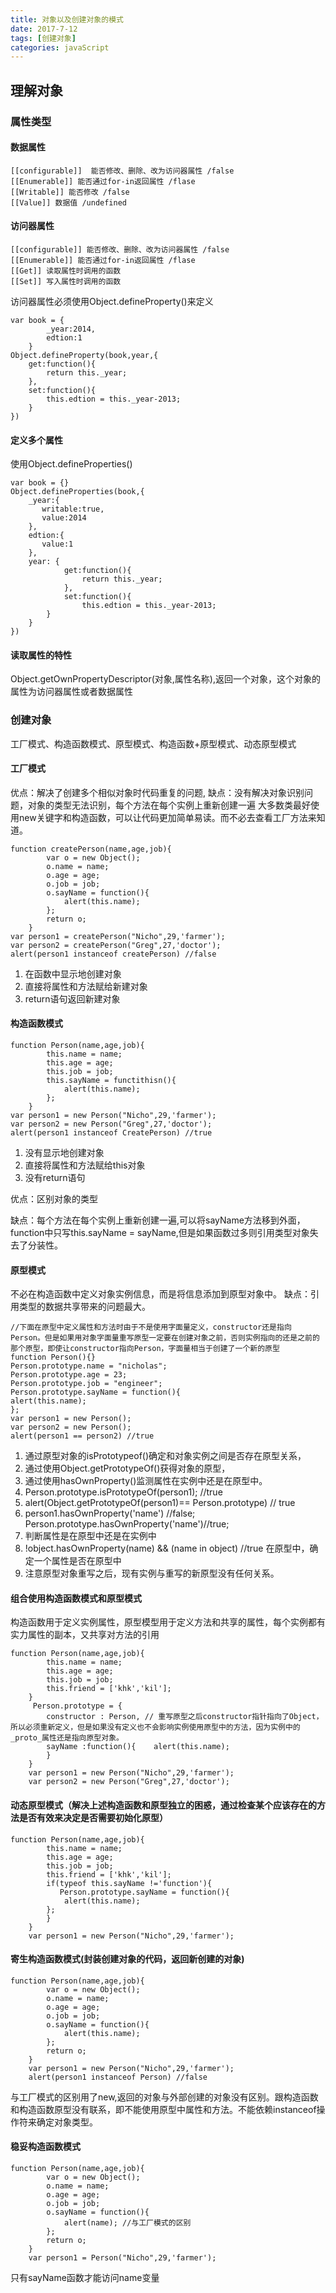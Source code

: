 ```yaml
---
title: 对象以及创建对象的模式
date: 2017-7-12
tags: [创建对象]
categories: javaScript
---
```

## 理解对象
### 属性类型
#### 数据属性
   
```
[[configurable]]  能否修改、删除、改为访问器属性 /false
[[Enumerable]] 能否通过for-in返回属性 /flase
[[Writable]] 能否修改 /false
[[Value]] 数据值 /undefined
```

#### 访问器属性
 
```
[[configurable]] 能否修改、删除、改为访问器属性 /false
[[Enumerable]] 能否通过for-in返回属性 /flase
[[Get]] 读取属性时调用的函数
[[Set]] 写入属性时调用的函数
```

访问器属性必须使用Object.defineProperty()来定义
 
```
var book = {
        _year:2014,
        edtion:1
    }
Object.defineProperty(book,year,{
    get:function(){
        return this._year;
    },
    set:function(){
        this.edtion = this._year-2013;
    }
})
```

#### 定义多个属性
使用Object.defineProperties()
    
```
var book = {}
Object.defineProperties(book,{
    _year:{
       writable:true,
       value:2014
    },
    edtion:{
       value:1
    },
    year: {
            get:function(){
                return this._year;
            },
            set:function(){
                this.edtion = this._year-2013;
        }
    }
})
```


#### 读取属性的特性
Object.getOwnPropertyDescriptor(对象,属性名称),返回一个对象，这个对象的属性为访问器属性或者数据属性
### 创建对象
工厂模式、构造函数模式、原型模式、构造函数+原型模式、动态原型模式
#### 工厂模式
优点：解决了创建多个相似对象时代码重复的问题,
缺点：没有解决对象识别问题，对象的类型无法识别，每个方法在每个实例上重新创建一遍   大多数类最好使用new关键字和构造函数，可以让代码更加简单易读。而不必去查看工厂方法来知道。
```
function createPerson(name,age,job){
		var o = new Object();
		o.name = name;
		o.age = age;
		o.job = job;
		o.sayName = function(){
			alert(this.name);
		};
		return o;
	}
var person1 = createPerson("Nicho",29,'farmer');
var person2 = createPerson("Greg",27,'doctor');
alert(person1 instanceof createPerson) //false

```
1. 在函数中显示地创建对象
2. 直接将属性和方法赋给新建对象
3. return语句返回新建对象

#### 构造函数模式
```
function Person(name,age,job){
		this.name = name;
		this.age = age;
		this.job = job;
		this.sayName = functithisn(){
			alert(this.name);
		};
	}
var person1 = new Person("Nicho",29,'farmer');
var person2 = new Person("Greg",27,'doctor');
alert(person1 instanceof CreatePerson) //true
```
1. 没有显示地创建对象
2. 直接将属性和方法赋给this对象
3. 没有return语句

优点：区别对象的类型

缺点：每个方法在每个实例上重新创建一遍,可以将sayName方法移到外面，function中只写this.sayName = sayName,但是如果函数过多则引用类型对象失去了分装性。

#### 原型模式
不必在构造函数中定义对象实例信息，而是将信息添加到原型对象中。
缺点：引用类型的数据共享带来的问题最大。
```
//下面在原型中定义属性和方法时由于不是使用字面量定义，constructor还是指向Person。但是如果用对象字面量重写原型一定要在创建对象之前，否则实例指向的还是之前的那个原型，即使让constructor指向Person，字面量相当于创建了一个新的原型
function Person(){}
Person.prototype.name = "nicholas";
Person.prototype.age = 23;
Person.prototype.job = "engineer";
Person.prototype.sayName = function(){
alert(this.name);
};
var person1 = new Person();
var person2 = new Person();
alert(person1 == person2) //true
```
1. 通过原型对象的isPrototypeof()确定和对象实例之间是否存在原型关系，
2. 通过使用Object.getPrototypeOf()获得对象的原型，
3. 通过使用hasOwnProperty()监测属性在实例中还是在原型中。
1. Person.prototype.isPrototypeOf(person1); //true
2. alert(Object.getPrototypeOf(person1)== Person.prototype) // true
3. person1.hasOwnProperty('name') //false; Person.prototype.hasOwnProperty('name')//true;
4. 判断属性是在原型中还是在实例中
5. !object.hasOwnProperty(name) && (name in object) //true 在原型中，确定一个属性是否在原型中
6. 注意原型对象重写之后，现有实例与重写的新原型没有任何关系。

#### 组合使用构造函数模式和原型模式
构造函数用于定义实例属性，原型模型用于定义方法和共享的属性，每个实例都有实力属性的副本，又共享对方法的引用
    
```
function Person(name,age,job){
		this.name = name;
		this.age = age;
		this.job = job;
		this.friend = ['khk','kil'];
	}
	 Person.prototype = {
	    constructor : Person, // 重写原型之后constructor指针指向了Object，所以必须重新定义，但是如果没有定义也不会影响实例使用原型中的方法，因为实例中的_proto_属性还是指向原型对象。
        sayName :function(){	alert(this.name);
        }
    }
    var person1 = new Person("Nicho",29,'farmer');
	var person2 = new Person("Greg",27,'doctor');
```

#### 动态原型模式（解决上述构造函数和原型独立的困惑，通过检查某个应该存在的方法是否有效来决定是否需要初始化原型）
  
```
function Person(name,age,job){
		this.name = name;
		this.age = age;
		this.job = job;
		this.friend = ['khk','kil'];
		if(typeof this.sayName !='function'){
		   Person.prototype.sayName = function(){
        	alert(this.name);
        };
		}
	}
    var person1 = new Person("Nicho",29,'farmer');
```

#### 寄生构造函数模式(封装创建对象的代码，返回新创建的对象)
   
```
function Person(name,age,job){
		var o = new Object();
		o.name = name;
		o.age = age;
		o.job = job;
		o.sayName = function(){
			alert(this.name);
		};
		return o;
	}
	var person1 = new Person("Nicho",29,'farmer');
	alert(person1 instanceof Person) //false
```
与工厂模式的区别用了new,返回的对象与外部创建的对象没有区别。跟构造函数和构造函数原型没有联系，即不能使用原型中属性和方法。不能依赖instanceof操作符来确定对象类型。
#### 稳妥构造函数模式
    
```
function Person(name,age,job){
		var o = new Object();
		o.name = name;
		o.age = age;
		o.job = job;
		o.sayName = function(){
			alert(name); //与工厂模式的区别
		};
		return o;
	}
	var person1 = Person("Nicho",29,'farmer');
```
只有sayName函数才能访问name变量